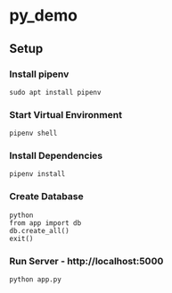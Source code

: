 # py_demo

## Setup

### Install pipenv
```
sudo apt install pipenv
```

### Start Virtual Environment
```
pipenv shell
```

### Install Dependencies
```
pipenv install
```

### Create Database
```
python
from app import db
db.create_all()
exit()
```

### Run Server - http://localhost:5000
```
python app.py
```